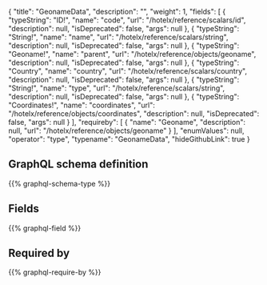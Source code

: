 {
  "title": "GeonameData",
  "description": "",
  "weight": 1,
  "fields": [
    {
      "typeString": "ID!",
      "name": "code",
      "url": "/hotelx/reference/scalars/id",
      "description": null,
      "isDeprecated": false,
      "args": null
    },
    {
      "typeString": "String!",
      "name": "name",
      "url": "/hotelx/reference/scalars/string",
      "description": null,
      "isDeprecated": false,
      "args": null
    },
    {
      "typeString": "Geoname!",
      "name": "parent",
      "url": "/hotelx/reference/objects/geoname",
      "description": null,
      "isDeprecated": false,
      "args": null
    },
    {
      "typeString": "Country",
      "name": "country",
      "url": "/hotelx/reference/scalars/country",
      "description": null,
      "isDeprecated": false,
      "args": null
    },
    {
      "typeString": "String!",
      "name": "type",
      "url": "/hotelx/reference/scalars/string",
      "description": null,
      "isDeprecated": false,
      "args": null
    },
    {
      "typeString": "Coordinates!",
      "name": "coordinates",
      "url": "/hotelx/reference/objects/coordinates",
      "description": null,
      "isDeprecated": false,
      "args": null
    }
  ],
  "requireby": [
    {
      "name": "Geoname",
      "description": null,
      "url": "/hotelx/reference/objects/geoname"
    }
  ],
  "enumValues": null,
  "operator": "type",
  "typename": "GeonameData",
  "hideGithubLink": true
}
## GraphQL schema definition

{{% graphql-schema-type %}}

## Fields

{{% graphql-field %}}

## Required by

{{% graphql-require-by %}}
